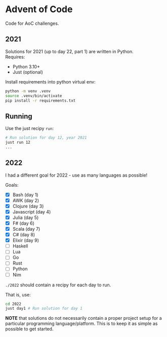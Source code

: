 # Advent of Code

Code for AoC challenges.

## 2021

Solutions for 2021 (up to day 22, part 1) are written in Python.\
Requires:

- Python 3.10+
- Just (optional)

Install requirements into python virtual env:
```sh
python -m venv .venv
source .venv/bin/activate
pip install -r requirements.txt
```
## Running

Use the just recipy `run`:
```sh
# Run solution for day 12, year 2021
just run 12
...
```

## 2022

I had a different goal for 2022 - use as many languages as possible!

Goals:
- [x] Bash (day 1)
- [x] AWK (day 2)
- [x] Clojure (day 3)
- [x] Javascript (day 4)
- [x] Julia (day 5)
- [x] F# (day 6)
- [x] Scala (day 7)
- [x] C# (day 8)
- [x] Elixir (day 9)
- [ ] Haskell
- [ ] Lua
- [ ] Go
- [ ] Rust
- [ ] Python
- [ ] Nim

`./2022` should contain a recipy for each day to run.

That is, use:
```sh
cd 2022
just day1 # Run solution for day 1
```

**NOTE** that solutions do not necessarily contain a proper project setup
for a particular programming language/platform. This is to keep it as
simple as possible to get started.
